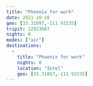 ```yaml
---
title: "Phoenix for work"
date: 2011-10-10
geo: [33.31097,-111.93235]
tripit: 22923007
nights: 0
modes: ["air"]
destinations:
  -
    title: "Phoenix for work"
    nights: 0
    location: "Intel"
    geo: [33.31097,-111.93235]
---
```



